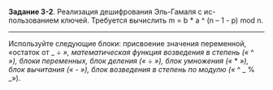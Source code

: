 **Задание 3-2**. Реализация дешифрования Эль-Гамаля с ис-пользованием ключей. 
Требуется вычислить m = b * a ^ (n – 1 - p) mod n. 

---

Используйте следующие блоки: присвоение значения переменной, 
«остаток от _ ÷ _», математическая функция возведения в степень («_ ^ _»), блоки переменных, 
блок деления («_ ÷ _»), блок умножения («_ * _»), блок вычитания («_ - _»), 
блок возведения в степень по модулю («_ ^ _ % _»).